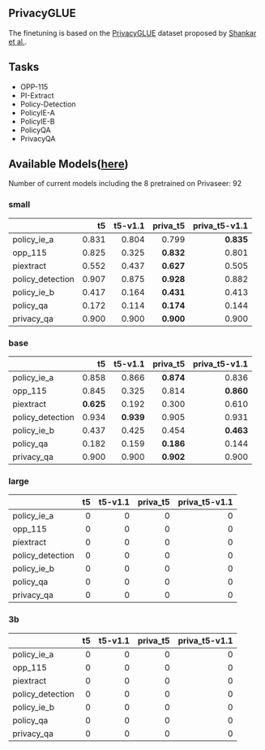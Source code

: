 ## PrivacyGLUE

The finetuning is based on the [PrivacyGLUE](https://github.com/infsys-lab/privacy-glue) dataset proposed by [Shankar et al.](https://www.mdpi.com/2076-3417/13/6/3701).


## Tasks

- OPP-115
- PI-Extract
- Policy-Detection
- PolicyIE-A
- PolicyIE-B
- PolicyQA
- PrivacyQA

## Available Models([here](https://huggingface.co/alzoubi36))


Number of current models including the 8 pretrained on Privaseer: 92

### small


|                   |    t5 | t5-v1.1 |  priva_t5 | priva_t5-v1.1 |
|:------------------|------:|--------:|----------:|--------------:|
| policy\_ie\_a     | 0.831 |   0.804 |     0.799 |     __0.835__ |
| opp\_115          | 0.825 |   0.325 | __0.832__ |         0.801 |
| piextract         | 0.552 |   0.437 | __0.627__ |         0.505 |
| policy\_detection | 0.907 |   0.875 | __0.928__ |         0.882 |
| policy\_ie\_b     | 0.417 |   0.164 | __0.431__ |         0.413 |
| policy\_qa        | 0.172 |   0.114 | __0.174__ |         0.144 |
| privacy\_qa       | 0.900 |   0.900 | __0.900__ |         0.900 |
 

### base


|                   |        t5 |   t5-v1.1 |  priva_t5 | priva_t5-v1.1 |
|:------------------|----------:|----------:|----------:|--------------:|
| policy\_ie\_a     |     0.858 |     0.866 | __0.874__ |         0.836 |
| opp\_115          |     0.845 |     0.325 |     0.814 |     __0.860__ |
| piextract         | __0.625__ |     0.192 |     0.300 |         0.610 |
| policy\_detection |     0.934 | __0.939__ |     0.905 |         0.931 |
| policy\_ie\_b     |     0.437 |     0.425 |     0.454 |     __0.463__ |
| policy\_qa        |     0.182 |     0.159 | __0.186__ |         0.144 |
| privacy\_qa       |     0.900 |     0.900 | __0.902__ |         0.900 |
 

### large


|                   | t5 | t5-v1.1 | priva_t5 | priva_t5-v1.1 |
|:------------------|---:|--------:|---------:|--------------:|
| policy\_ie\_a     |  0 |       0 |        0 |             0 |
| opp\_115          |  0 |       0 |        0 |             0 |
| piextract         |  0 |       0 |        0 |             0 |
| policy\_detection |  0 |       0 |        0 |             0 |
| policy\_ie\_b     |  0 |       0 |        0 |             0 |
| policy\_qa        |  0 |       0 |        0 |             0 |
| privacy\_qa       |  0 |       0 |        0 |             0 |
 

### 3b


|                   |   t5 |   t5-v1.1 |   priva_t5 |   priva_t5-v1.1 |
|:------------------|-----:|----------:|-----------:|----------------:|
| policy\_ie\_a     |    0 |         0 |          0 |               0 |
| opp\_115          |    0 |         0 |          0 |               0 |
| piextract         |    0 |         0 |          0 |               0 |
| policy\_detection |    0 |         0 |          0 |               0 |
| policy\_ie\_b     |    0 |         0 |          0 |               0 |
| policy\_qa        |    0 |         0 |          0 |               0 |
| privacy\_qa       |    0 |         0 |          0 |               0 |
 

